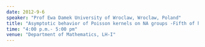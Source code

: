 ```yaml
---
date: 2012-9-6
speaker: "Prof Ewa Damek University of Wroclaw, Wroclaw, Poland"
title: "Asymptotic behavior of Poisson kernels on NA groups -Fifth of her lecture series"
time: "4:00 p.m.- 5:00 pm" 
venue: "Department of Mathematics, LH-I"
---
```


